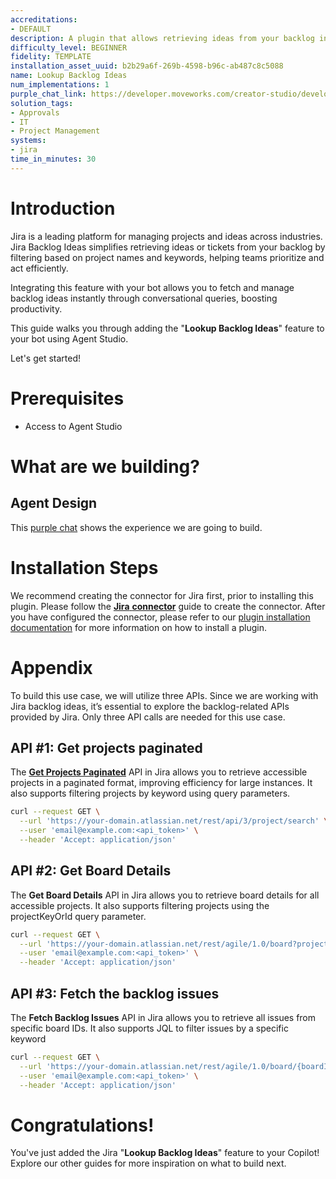 ```yaml
---
accreditations:
- DEFAULT
description: A plugin that allows retrieving ideas from your backlog in Jira.
difficulty_level: BEGINNER
fidelity: TEMPLATE
installation_asset_uuid: b2b29a6f-269b-4598-b96c-ab487c8c5088
name: Lookup Backlog Ideas
num_implementations: 1
purple_chat_link: https://developer.moveworks.com/creator-studio/developer-tools/purple-chat/?conversation=%7B%22startTimestamp%22%3A%2211%3A43+AM%22%2C%22messages%22%3A%5B%7B%22parts%22%3A%5B%7B%22richText%22%3A%22Show+me+the+backlog+items+from+Project+Iron+that+reference+onboarding.%22%7D%5D%2C%22role%22%3A%22user%22%7D%2C%7B%22parts%22%3A%5B%7B%22reasoningSteps%22%3A%5B%7B%22richText%22%3A%22Retrieving+%27s+backlog+items+from+Project+Iron+with+keyword+onboarding.%22%2C%22status%22%3A%22success%22%7D%5D%7D%2C%7B%22richText%22%3A%22Here%27s+your+current+Jira+backlog+for+Project+Iron+with+keyword+%27onboarding%27%3A%22%7D%2C%7B%22richText%22%3A%22%3Cb%3EBacklog+Item+1%3A+Implement+onboarding+feature%3C%2Fb%3E%3Cbr%3E%3Cb%3EStatus%3A%3C%2Fb%3E+To+Do%3Cbr%3E%3Cb%3EPriority%3A%3C%2Fb%3E+High%22%7D%2C%7B%22citations%22%3A%5B%7B%22citationTitle%22%3A%22IR-123%22%2C%22connectorName%22%3A%22jira%22%7D%5D%7D%2C%7B%22richText%22%3A%22%3Cb%3EBacklog+Item+2%3A+Resolve+onboarding+task+resolution%3C%2Fb%3E%3Cbr%3E%3Cb%3EStatus%3A%3C%2Fb%3E+To+Do%3Cbr%3E%3Cb%3EPriority%3A%3C%2Fb%3E+Medium%22%7D%2C%7B%22citations%22%3A%5B%7B%22citationTitle%22%3A%22IR-124%22%2C%22connectorName%22%3A%22jira%22%7D%5D%7D%2C%7B%22richText%22%3A%22%3Cb%3EBacklog+Item+3%3A+Update+user+onboarding+date%3C%2Fb%3E%3Cbr%3E%3Cb%3EStatus%3A%3C%2Fb%3E+To+Do%3Cbr%3E%3Cb%3EPriority%3A%3C%2Fb%3E+Low%22%7D%2C%7B%22citations%22%3A%5B%7B%22citationTitle%22%3A%22IR-125%22%2C%22connectorName%22%3A%22jira%22%7D%5D%7D%5D%2C%22role%22%3A%22assistant%22%7D%5D%7D
solution_tags:
- Approvals
- IT
- Project Management
systems:
- jira
time_in_minutes: 30
---
```


# Introduction

Jira is a leading platform for managing projects and ideas across industries. Jira Backlog Ideas simplifies retrieving ideas or tickets from your backlog by filtering based on project names and keywords, helping teams prioritize and act efficiently.

Integrating this feature with your bot allows you to fetch and manage backlog ideas instantly through conversational queries, boosting productivity.

This guide walks you through adding the "**Lookup Backlog Ideas**" feature to your bot using Agent Studio.

Let's get started!

# Prerequisites

- Access to Agent Studio

# **What are we building?**

## **Agent Design**

This [purple chat](https://developer.moveworks.com/creator-studio/developer-tools/purple-chat/?conversation=%7B%22startTimestamp%22%3A%2211%3A43+AM%22%2C%22messages%22%3A%5B%7B%22parts%22%3A%5B%7B%22richText%22%3A%22Show+me+the+backlog+items+from+Project+Iron+that+reference+onboarding.%22%7D%5D%2C%22role%22%3A%22user%22%7D%2C%7B%22parts%22%3A%5B%7B%22reasoningSteps%22%3A%5B%7B%22richText%22%3A%22Retrieving+%27s+backlog+items+from+Project+Iron+with+keyword+onboarding.%22%2C%22status%22%3A%22success%22%7D%5D%7D%2C%7B%22richText%22%3A%22Here%27s+your+current+Jira+backlog+for+Project+Iron+with+keyword+%27onboarding%27%3A%22%7D%2C%7B%22richText%22%3A%22%3Cb%3EBacklog+Item+1%3A+Implement+onboarding+feature%3C%2Fb%3E%3Cbr%3E%3Cb%3EStatus%3A%3C%2Fb%3E+To+Do%3Cbr%3E%3Cb%3EPriority%3A%3C%2Fb%3E+High%22%7D%2C%7B%22citations%22%3A%5B%7B%22citationTitle%22%3A%22IR-123%22%2C%22connectorName%22%3A%22jira%22%7D%5D%7D%2C%7B%22richText%22%3A%22%3Cb%3EBacklog+Item+2%3A+Resolve+onboarding+task+resolution%3C%2Fb%3E%3Cbr%3E%3Cb%3EStatus%3A%3C%2Fb%3E+To+Do%3Cbr%3E%3Cb%3EPriority%3A%3C%2Fb%3E+Medium%22%7D%2C%7B%22citations%22%3A%5B%7B%22citationTitle%22%3A%22IR-124%22%2C%22connectorName%22%3A%22jira%22%7D%5D%7D%2C%7B%22richText%22%3A%22%3Cb%3EBacklog+Item+3%3A+Update+user+onboarding+date%3C%2Fb%3E%3Cbr%3E%3Cb%3EStatus%3A%3C%2Fb%3E+To+Do%3Cbr%3E%3Cb%3EPriority%3A%3C%2Fb%3E+Low%22%7D%2C%7B%22citations%22%3A%5B%7B%22citationTitle%22%3A%22IR-125%22%2C%22connectorName%22%3A%22jira%22%7D%5D%7D%5D%2C%22role%22%3A%22assistant%22%7D%5D%7D) shows the experience we are going to build.

# Installation Steps

We recommend creating the connector for Jira first, prior to installing this plugin. Please follow the [**Jira** **connector**](https://developer.moveworks.com/creator-studio/resources/connector/?id=jira) guide to create the connector. After you have configured the connector, please refer to our [plugin installation documentation](https://help.moveworks.com/docs/ai-agent-marketplace) for more information on how to install a plugin.

# Appendix

To build this use case, we will utilize three APIs. Since we are working with Jira backlog ideas, it’s essential to explore the backlog-related APIs provided by Jira. Only three API calls are needed for this use case.

## API #1: Get projects paginated

The [**Get Projects Paginated**](https://developer.atlassian.com/cloud/jira/platform/rest/v3/api-group-projects/#api-rest-api-3-project-search-get) API in Jira allows you to retrieve accessible projects in a paginated format, improving efficiency for large instances. It also supports filtering projects by keyword using query parameters.

```bash
curl --request GET \
  --url 'https://your-domain.atlassian.net/rest/api/3/project/search' \
  --user 'email@example.com:<api_token>' \
  --header 'Accept: application/json'
```

## API #2: Get Board Details

The **Get Board Details** API in Jira allows you to retrieve board details for all accessible projects. It also supports filtering projects using the projectKeyOrId query parameter.

```bash
curl --request GET \
  --url 'https://your-domain.atlassian.net/rest/agile/1.0/board?projectKeyOrId={projectKeyOrId}' \
  --user 'email@example.com:<api_token>' \
  --header 'Accept: application/json'
```

## API #3: Fetch the backlog issues

The **Fetch Backlog Issues** API in Jira allows you to retrieve all issues from specific board IDs. It also supports JQL to filter issues by a specific keyword

```bash
curl --request GET \
  --url 'https://your-domain.atlassian.net/rest/agile/1.0/board/{boardId}/backlog' \
  --user 'email@example.com:<api_token>' \
  --header 'Accept: application/json'
```

# **Congratulations!**

You've just added the Jira "**Lookup Backlog Ideas**" feature to your Copilot! Explore our other guides for more inspiration on what to build next.